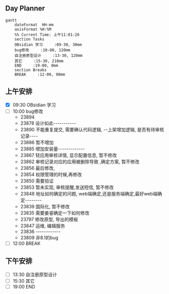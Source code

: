 ## Day Planner
```mermaid
gantt
    dateFormat  HH-mm
    axisFormat %H:%M
    %% Current Time: 上午11:01:26
    section Tasks
    OBsidian 学习     :09-30, 30mm
    bug修改     :10-00, 120mm
    自注册原型设计     :13-30, 120mm
    其它     :15-30, 210mm
    END     :19-00, 0mm
    section Breaks
    BREAK     :12-00, 90mm
```

## 上午安排
- [x] 09:30 OBsidian 学习
- [ ] 10:00 bug修改
	- 23894
	- 23878 设计如此-----------
	- 23890 不能重复提交, 需要确认代码逻辑, --上架增加逻辑, 是否有待审核记录----
	- 23886 暂不增加
	- 23885 增加安装量-------------
	- 23867 轻应用审核详情, 显示配置信息,   暂不修改
	- 23862 审核记录对应的应用被删除导致 ,确定方案, 暂不修改
	- 23856 最后修改,
	- 23854 权限管理的时候,再修改
	- 23850 需要验证
	- 23853 暂未实现, 审核提醒,发送短信, 暂不修改
	- 23848 地址如何确定的问题, web端确定,还是服务端确定,最好web端确定--------
	- 23839 国际化, 暂不修改
	- 23835 需要姜睿确定一下如何修改
	- 23797 修改原型, 导出的模板
	- 23847 运维, 编辑服务
	- 23836 ------------
	- 23809 非8.1的bug
- [ ] 12:00 BREAK

## 下午安排
- [ ] 13:30 自注册原型设计
- [ ] 15:30 其它
- [ ] 19:00 END